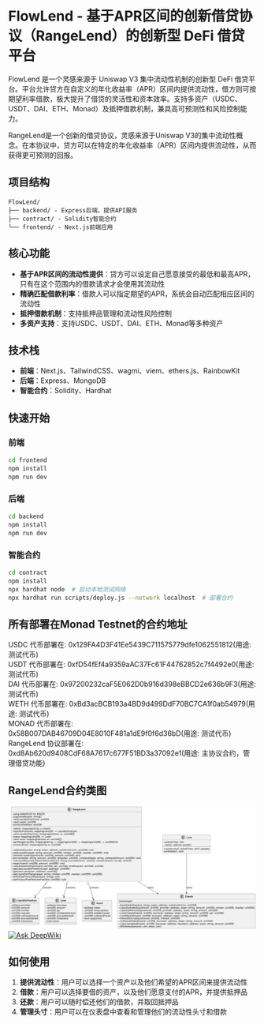 # FlowLend - 基于APR区间的创新借贷协议（RangeLend）的创新型 DeFi 借贷平台

FlowLend 是一个灵感来源于 Uniswap V3 集中流动性机制的创新型 DeFi 借贷平台。平台允许贷方在自定义的年化收益率（APR）区间内提供流动性，借方则可按期望利率借款，极大提升了借贷的灵活性和资本效率。支持多资产（USDC、USDT、DAI、ETH、Monad）及抵押借款机制，兼具高可预测性和风险控制能力。

RangeLend是一个创新的借贷协议，灵感来源于Uniswap V3的集中流动性概念。在本协议中，贷方可以在特定的年化收益率（APR）区间内提供流动性，从而获得更可预测的回报。

## 项目结构

```
FlowLend/
├── backend/ - Express后端，提供API服务
├── contract/ - Solidity智能合约
└── frontend/ - Next.js前端应用
```
## 核心功能

- **基于APR区间的流动性提供**：贷方可以设定自己愿意接受的最低和最高APR，只有在这个范围内的借款请求才会使用其流动性
- **精确匹配借款利率**：借款人可以指定期望的APR，系统会自动匹配相应区间的流动性
- **抵押借款机制**：支持抵押品管理和流动性风险控制
- **多资产支持**：支持USDC、USDT、DAI、ETH、Monad等多种资产

## 技术栈

- **前端**：Next.js、TailwindCSS、wagmi、viem、ethers.js、RainbowKit
- **后端**：Express、MongoDB
- **智能合约**：Solidity、Hardhat

## 快速开始

### 前端

```bash
cd frontend
npm install
npm run dev
```

### 后端

```bash
cd backend
npm install
npm run dev
```

### 智能合约

```bash
cd contract
npm install
npx hardhat node  # 启动本地测试网络
npx hardhat run scripts/deploy.js --network localhost  # 部署合约
```

## 所有部署在Monad Testnet的合约地址

USDC 代币部署在: 0x129FA4D3F41Ee5439C711575779dfe1062551812(用途: 测试代币)<br>
USDT 代币部署在: 0xfD54fEf4a9359aAC37Fc61F44762852c7f4492e0(用途: 测试代币)<br>
DAI 代币部署在: 0x97200232caF5E062D0b916d398eBBCD2e636b9F3(用途: 测试代币)<br>
WETH 代币部署在: 0xBd3acBCB193a4BD9d499DdF70BC7CA1f0ab54979(用途: 测试代币)<br>
MONAD 代币部署在: 0x58B007DAB46709D04E8010F481a1dE9f0f6d36bD(用途: 测试代币)<br>
RangeLend 协议部署在: 0xd8Ab620d9408CdF68A7617c677F51BD3a37092e1(用途: 主协议合约，管理借贷功能)

## RangeLend合约类图
![image](RangeLend_Contract_Class_diagram.png)
[![Ask DeepWiki](https://deepwiki.com/badge.svg)](https://deepwiki.com/GreyHy/FlowLend)

## 如何使用

1. **提供流动性**：用户可以选择一个资产以及他们希望的APR区间来提供流动性
2. **借款**：用户可以选择要借的资产，以及他们愿意支付的APR，并提供抵押品
3. **还款**：用户可以随时偿还他们的借款，并取回抵押品
4. **管理头寸**：用户可以在仪表盘中查看和管理他们的流动性头寸和借款
